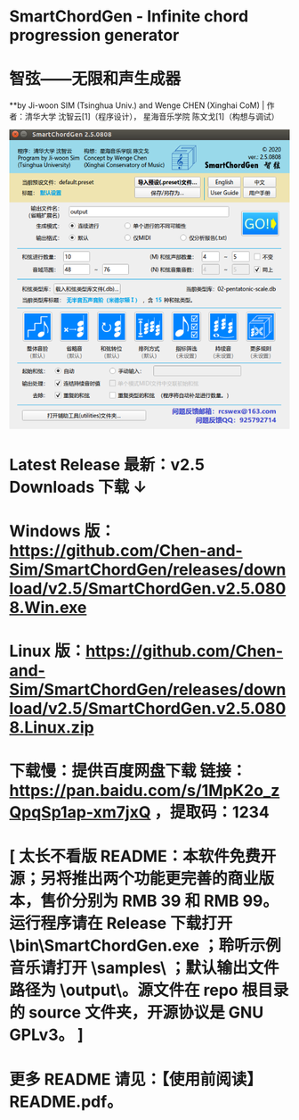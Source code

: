 # SmartChordGen - Infinite chord progression generator

# 智弦——无限和声生成器

**by Ji-woon SIM (Tsinghua Univ.) and Wenge CHEN (Xinghai CoM) | 作者：清华大学  沈智云[1]（程序设计），  星海音乐学院  陈文戈[1]（构想与调试）

![Alt text](graphics/screenshots/SmartChordGen-main-screenshot.png)

# Latest Release 最新：v2.5 Downloads 下载 ↓ 

# Windows 版： https://github.com/Chen-and-Sim/SmartChordGen/releases/download/v2.5/SmartChordGen.v2.5.0808.Win.exe

# Linux 版：https://github.com/Chen-and-Sim/SmartChordGen/releases/download/v2.5/SmartChordGen.v2.5.0808.Linux.zip

# 下载慢：提供百度网盘下载 链接：https://pan.baidu.com/s/1MpK2o_zQpqSp1ap-xm7jxQ ，提取码：1234 

# [ 太长不看版 README：本软件免费开源；另将推出两个功能更完善的商业版本，售价分别为 RMB 39 和 RMB 99。运行程序请在 Release 下载打开 \bin\SmartChordGen.exe ；聆听示例音乐请打开 \samples\ ；默认输出文件路径为 \output\。源文件在 repo 根目录的 source 文件夹，开源协议是 GNU GPLv3。 ]

# 更多 README 请见：【使用前阅读】README.pdf。
